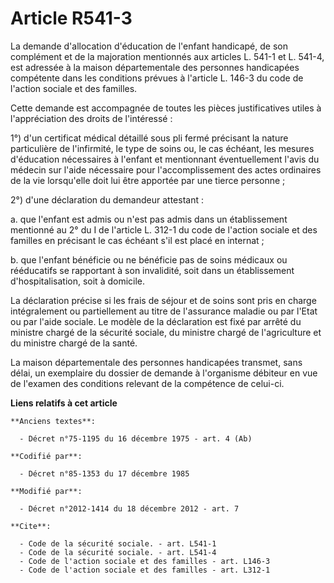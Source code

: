 # Article R541-3

La demande d'allocation d'éducation de l'enfant handicapé, de son complément et de la majoration mentionnés aux articles L.
541-1 et L. 541-4, est adressée à la maison départementale des personnes handicapées compétente dans les conditions prévues à
l'article L. 146-3 du code de l'action sociale et des familles. 

Cette demande est accompagnée de toutes les pièces justificatives utiles à l'appréciation des droits de l'intéressé : 

1°) d'un certificat médical détaillé sous pli fermé précisant la nature particulière de l'infirmité, le type de soins ou, le
cas échéant, les mesures d'éducation nécessaires à l'enfant et mentionnant éventuellement l'avis du médecin sur l'aide
nécessaire pour l'accomplissement des actes ordinaires de la vie lorsqu'elle doit lui être apportée par une tierce
personne ; 

2°) d'une déclaration du demandeur attestant : 

a. que l'enfant est admis ou n'est pas admis dans un établissement mentionné au 2° du I de l'article L. 312-1 du code de
l'action sociale et des familles en précisant le cas échéant s'il est placé en internat ; 

b. que l'enfant bénéficie ou ne bénéficie pas de soins médicaux ou rééducatifs se rapportant à son invalidité, soit dans un
établissement d'hospitalisation, soit à domicile. 

La déclaration précise si les frais de séjour et de soins sont pris en charge intégralement ou partiellement au titre de
l'assurance maladie ou par l'Etat ou par l'aide sociale. Le modèle de la déclaration est fixé par arrêté du ministre chargé
de la sécurité sociale, du ministre chargé de l'agriculture et du ministre chargé de la santé. 

La maison départementale des personnes handicapées transmet, sans délai, un exemplaire du dossier de demande à l'organisme
débiteur en vue de l'examen des conditions relevant de la compétence de celui-ci.

**Liens relatifs à cet article**

	**Anciens textes**:

	  - Décret n°75-1195 du 16 décembre 1975 - art. 4 (Ab)

	**Codifié par**:

	  - Décret n°85-1353 du 17 décembre 1985

	**Modifié par**:

	  - Décret n°2012-1414 du 18 décembre 2012 - art. 7

	**Cite**:

	  - Code de la sécurité sociale. - art. L541-1
	  - Code de la sécurité sociale. - art. L541-4
	  - Code de l'action sociale et des familles - art. L146-3
	  - Code de l'action sociale et des familles - art. L312-1

